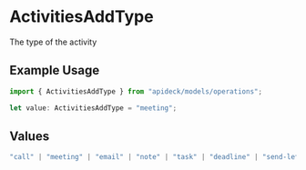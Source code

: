 # ActivitiesAddType

The type of the activity

## Example Usage

```typescript
import { ActivitiesAddType } from "apideck/models/operations";

let value: ActivitiesAddType = "meeting";
```

## Values

```typescript
"call" | "meeting" | "email" | "note" | "task" | "deadline" | "send-letter" | "send-quote" | "other"
```